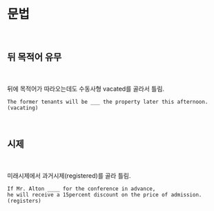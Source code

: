 # 문법



<br>



## 뒤 목적어 유무



<br>



뒤에 목적어가 따라오는데도 수동사형 vacated를 골라서 틀림.

```
The former tenants will be ___ the property later this afternoon. 
(vacating)
```



<br>



## 시제



<br>



미래시제에서 과거시제(registered)를 골라 틀림.

```
If Mr. Alton ____ for the conference in advance,
he will receive a 15percent discount on the price of admission.
(registers)
```



<br>




